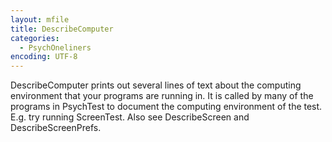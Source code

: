 ```yaml
---
layout: mfile
title: DescribeComputer
categories:
  - PsychOneliners
encoding: UTF-8
---
```


DescribeComputer prints out several lines of text about the computing
environment that your programs are running in. It is called by many of
the programs in PsychTest to document the computing environment of the
test. E.g. try running ScreenTest. Also see DescribeScreen and
DescribeScreenPrefs.